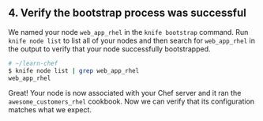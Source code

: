 ## 4. Verify the bootstrap process was successful

We named your node `web_app_rhel` in the `knife bootstrap` command. Run `knife node list` to list all of your nodes and then search for `web_app_rhel` in the output to verify that your node successfully bootstrapped.

```bash
# ~/learn-chef
$ knife node list | grep web_app_rhel
web_app_rhel
```

Great! Your node is now associated with your Chef server and it ran the `awesome_customers_rhel` cookbook. Now we can verify that its configuration matches what we expect.
